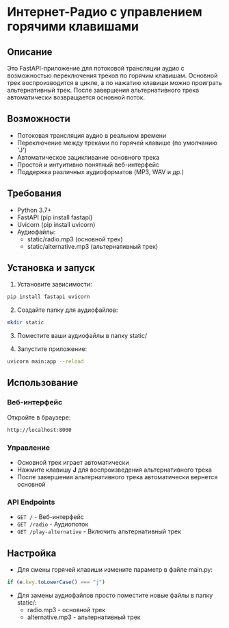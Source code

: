 # Интернет-Радио с управлением горячими клавишами

## Описание
Это FastAPI-приложение для потоковой трансляции аудио с возможностью переключения треков по горячим клавишам. Основной трек воспроизводится в цикле, а по нажатию клавиши можно проиграть альтернативный трек. После завершения альтернативного трека автоматически возвращается основной поток.

## Возможности
- Потоковая трансляция аудио в реальном времени
- Переключение между треками по горячей клавише (по умолчанию 'J')
- Автоматическое зацикливание основного трека
- Простой и интуитивно понятный веб-интерфейс
- Поддержка различных аудиоформатов (MP3, WAV и др.)

## Требования
- Python 3.7+
- FastAPI (pip install fastapi)
- Uvicorn (pip install uvicorn)
- Аудиофайлы:
  - static/radio.mp3 (основной трек)
  - static/alternative.mp3 (альтернативный трек)

## Установка и запуск

1. Установите зависимости:
```bash
pip install fastapi uvicorn
```

2. Создайте папку для аудиофайлов:
```bash
mkdir static
```

3. Поместите ваши аудиофайлы в папку static/

4. Запустите приложение:
```bash
uvicorn main:app --reload
```

## Использование

### Веб-интерфейс
Откройте в браузере:
```bash
http://localhost:8000
```

### Управление
- Основной трек играет автоматически
- Нажмите клавишу **J** для воспроизведения альтернативного трека
- После завершения альтернативного трека автоматически вернется основной

### API Endpoints
- `GET /` - Веб-интерфейс
- `GET /radio` - Аудиопоток
- `GET /play-alternative` - Включить альтернативный трек

## Настройка
- Для смены горячей клавиши измените параметр в файле main.py:
```javascript
if (e.key.toLowerCase() === "j")
```

- Для замены аудиофайлов просто поместите новые файлы в папку static/:
  - radio.mp3 - основной трек
  - alternative.mp3 - альтернативный трек
